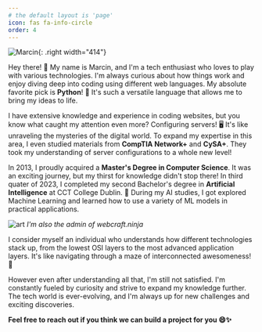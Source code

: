 ```yaml
---
# the default layout is 'page'
icon: fas fa-info-circle
order: 4
---
```




![Marcin ](https://pbs.twimg.com/profile_images/1670017726524407808/X9-l0J6Z_400x400.jpg){: .right width="414"}

Hey there! 👋 My name is Marcin, and I'm a tech enthusiast who loves to play with various technologies. I'm always curious about how things work and enjoy diving deep into coding using different web languages. My absolute favorite pick is **Python**! 🐍 It's such a versatile language that allows me to bring my ideas to life.

I have extensive knowledge and experience in coding websites, but you know what caught my attention even more? Configuring servers! 🖥️ It's like unraveling the mysteries of the digital world. To expand my expertise in this area, I even studied materials from **CompTIA Network+** and **CySA+**. They took my understanding of server configurations to a whole new level!



In 2013, I proudly acquired a **Master's Degree in Computer Science**. It was an exciting journey, but my thirst for knowledge didn't stop there! In third quater of 2023, I completed my second Bachelor's degree in **Artificial Intelligence** at CCT College Dublin. 🤖 During my AI studies, I got explored Machine Learning and learned how to use a variety of ML models in practical applications.

![art](https://drive.webtool.page/index.php/s/r3dZL3moCnf6tYG/preview)
_I'm also the admin of webcraft.ninja_

I consider myself an individual who understands how different technologies stack up, from the lowest OSI layers to the most advanced application layers. It's like navigating through a maze of interconnected awesomeness! 🧩

However even after understanding all that, I'm still not satisfied. I'm constantly fueled by curiosity and strive to expand my knowledge further. The tech world is ever-evolving, and I'm always up for new challenges and exciting discoveries.


**Feel free to reach out if you think we can build a project for you 😄✨**


